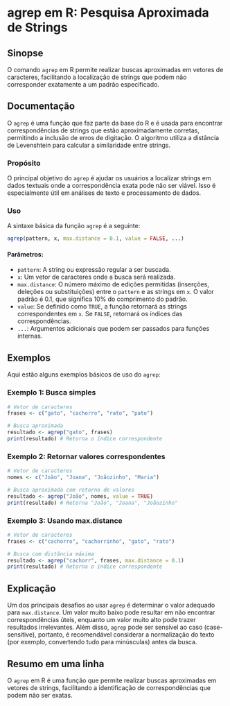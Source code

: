 <!--
Meta Description: # agrep em R: Pesquisa Aproximada de Strings ## Sinopse O comando `agrep` em R permite realizar buscas aproximadas em vetores de caracteres, facilitan...
Meta Keywords: agrep, strings, que, busca, resultado
-->

# agrep em R: Pesquisa Aproximada de Strings

## Sinopse
O comando `agrep` em R permite realizar buscas aproximadas em vetores de caracteres, facilitando a localização de strings que podem não corresponder exatamente a um padrão especificado.

## Documentação
O `agrep` é uma função que faz parte da base do R e é usada para encontrar correspondências de strings que estão aproximadamente corretas, permitindo a inclusão de erros de digitação. O algoritmo utiliza a distância de Levenshtein para calcular a similaridade entre strings.

### Propósito
O principal objetivo do `agrep` é ajudar os usuários a localizar strings em dados textuais onde a correspondência exata pode não ser viável. Isso é especialmente útil em análises de texto e processamento de dados.

### Uso
A sintaxe básica da função `agrep` é a seguinte:

```R
agrep(pattern, x, max.distance = 0.1, value = FALSE, ...)
```

#### Parâmetros:
- `pattern`: A string ou expressão regular a ser buscada.
- `x`: Um vetor de caracteres onde a busca será realizada.
- `max.distance`: O número máximo de edições permitidas (inserções, deleções ou substituições) entre o `pattern` e as strings em `x`. O valor padrão é 0.1, que significa 10% do comprimento do padrão.
- `value`: Se definido como `TRUE`, a função retornará as strings correspondentes em `x`. Se `FALSE`, retornará os índices das correspondências.
- `...`: Argumentos adicionais que podem ser passados para funções internas.

## Exemplos
Aqui estão alguns exemplos básicos de uso do `agrep`:

### Exemplo 1: Busca simples
```R
# Vetor de caracteres
frases <- c("gato", "cachorro", "rato", "pato")

# Busca aproximada
resultado <- agrep("gato", frases)
print(resultado) # Retorna o índice correspondente
```

### Exemplo 2: Retornar valores correspondentes
```R
# Vetor de caracteres
nomes <- c("João", "Joana", "Joãozinho", "Maria")

# Busca aproximada com retorno de valores
resultado <- agrep("João", nomes, value = TRUE)
print(resultado) # Retorna "João", "Joana", "Joãozinho"
```

### Exemplo 3: Usando max.distance
```R
# Vetor de caracteres
frases <- c("cachorro", "cachorrinho", "gato", "rato")

# Busca com distância máxima
resultado <- agrep("cachorr", frases, max.distance = 0.1)
print(resultado) # Retorna o índice correspondente
```

## Explicação
Um dos principais desafios ao usar `agrep` é determinar o valor adequado para `max.distance`. Um valor muito baixo pode resultar em não encontrar correspondências úteis, enquanto um valor muito alto pode trazer resultados irrelevantes. Além disso, `agrep` pode ser sensível ao caso (case-sensitive), portanto, é recomendável considerar a normalização do texto (por exemplo, convertendo tudo para minúsculas) antes da busca.

## Resumo em uma linha
O `agrep` em R é uma função que permite realizar buscas aproximadas em vetores de strings, facilitando a identificação de correspondências que podem não ser exatas.